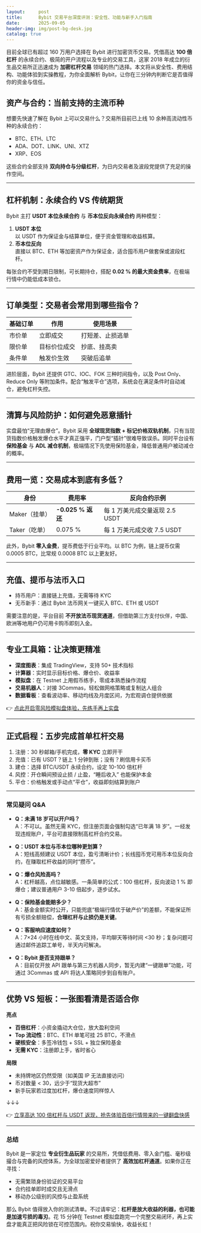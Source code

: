 ```yaml
---
layout:     post
title:      Bybit 交易平台深度评测：安全性、功能与新手入门指南
date:       2025-09-05
header-img: img/post-bg-desk.jpg
catalog: true
---
```


目前全球已有超过 160 万用户选择在 Bybit 进行加密货币交易。凭借高达 **100 倍杠杆** 的永续合约、极简的开户流程以及专业的交易工具，这家 2018 年成立的衍生品交易所正迅速成为 **加密杠杆交易** 领域的热门选择。本文将从安全性、费用结构、功能体验到实操教程，为你全面解析 Bybit，让你在三分钟内判断它是否值得你的资金与信任。

## 资产与合约：当前支持的主流币种

想要先快速了解在 Bybit 上可以交易什么？交易所目前已上线 10 余种高流动性币种的永续合约：

- BTC、ETH、LTC  
- ADA、DOT、LINK、UNI、XTZ  
- XRP、EOS  

这些合约全部支持 **双向持仓与分级杠杆**，为日内交易者及波段党提供了充足的操作空间。

---

## 杠杆机制：永续合约 VS 传统期货

Bybit 主打 **USDT 本位永续合约** 与 **币本位反向永续合约** 两种模型：

1. **USDT 本位**  
   以 USDT 作为保证金与结算单位，便于资金管理和收益核算。  
2. **币本位反向**  
   直接以 BTC、ETH 等加密资产作为保证金，适合囤币用户做套保或波段杠杆。  

每张合约不受到期日限制，可长期持仓，搭配 **0.02 % 的最大资金费率**，在极端行情中仍能低成本锁仓。

---

## 订单类型：交易者会常用到哪些指令？

| 基础订单 | 作用 | 使用场景 |
| --- | --- | --- |
| 市价单 | 立即成交 | 打短差、止损逃单 |
| 限价单 | 目标价位成交 | 抄底、挂高卖 |
| 条件单 | 触发价生效 | 突破后追单 |

进阶层面，Bybit 还提供 GTC、IOC、FOK 三种时间指令，以及 Post Only、Reduce Only 等附加条件。配合“触发平仓”选项，系统会在满足条件时自动减仓，避免杠杆失控。

---

## 清算与风险防护：如何避免恶意插针

实盘最怕“无理由爆仓”。Bybit 采用 **全球现货指数 + 标记价格双轨机制**，只有当现货指数价格触发爆仓水平才真正强平，门户型“插针”很难导致误杀。同时平台设有 **保险基金** 与 **ADL 减仓机制**，极端情况下先使用保险基金，降低普通用户被动减仓的概率。

---

## 费用一览：交易成本到底有多低？

| 身份 | 费用率 | 反向合约示例 |
| --- | --- | --- |
| Maker（挂单） | **-0.025 % 返还** | 每 1 万美元成交量返现 2.5 USDT |
| Taker（吃单） | 0.075 % | 每 1 万美元成交收 7.5 USDT |

此外，Bybit **零入金费**，提币费低于行业平均。以 BTC 为例，链上提币仅需 0.0005 BTC，比常规 0.0008 BTC 以上更友好。

---

## 充值、提币与法币入口

- 持币用户：直接链上充值，无需等待 KYC  
- 无币新手：通过 Bybit 法币网关一键买入 BTC、ETH 或 USDT  

需要注意的是，平台目前 **不开放法币现货通道**，但借助第三方支付伙伴，中国、欧洲等地用户仍可用卡购币即刻入金。

---

## 专业工具箱：让决策更精准

- **深度图表**：集成 TradingView，支持 50+ 技术指标  
- **计算器**：实时显示目标价格、爆仓价、收益率  
- **模拟盘**：在 Testnet 上用假币练手，零成本熟悉操作流程  
- **交易机器人**：对接 3Commas，轻松做网格策略或复制达人组合  
- **数据看板**：查看波动率、移动均线及月度区间，为宏观调仓提供依据  

👉 [点此开启零风险模拟盘体验，先练手再上实盘](https://okxdog.com/)

---

## 正式启程：五步完成首单杠杆交易

1. 注册：30 秒邮箱/手机完成，**零 KYC** 立即开干  
2. 充值：已有 USDT？链上 1 分钟到账；没有？刷信用卡买币  
3. 建仓：选择 BTC/USDT 永续合约，设定 10-100 倍杠杆  
4. 风控：开仓瞬间预设止损 / 止盈，“睡后收入” 也能保护本金  
5. 平仓：价格触发或手动点“平仓”，收益即刻结算到账户  

---

### 常见疑问 Q&A

* **Q：未满 18 岁可以开户吗？**  
  A：不可以。虽然无需 KYC，但注册页面会强制勾选“已年满 18 岁”。一经发现违规账户，平台可直接限制高杠杆合约交易。

* **Q：USDT 本位与币本位哪种更划算？**  
  A：短线高频建议 USDT 本位，盈亏清晰计价；长线囤币党可用币本位反向合约，在赚取杠杆收益的同时“攒币”。

* **Q：爆仓风险高吗？**  
  A：杠杆越高，点位越敏感。一条简单的公式：100 倍杠杆，反向波动 1 % 即爆仓；建议普通用户 3-10 倍起步，逐步试水。

* **Q：保险基金能赔多少？**  
  A：基金金额实时公开，只能兜底“极端行情优于破产价”的差额，不能保证所有亏损全额赔偿，**合理杠杆与止损仍是关键**。

* **Q：客服响应速度如何？**  
  A：7×24 小时在线中文、英文支持，平均聊天等待时间 <30 秒；复杂问题可通过邮件追踪工单号，半天内可解决。

* **Q：Bybit 是否支持跟单？**  
  A：目前仅开放 API 跟单与第三方机器人同步，暂无内建“一键跟单”功能，可通过 3Commas 或 API 将达人策略同步到自有账户。

---

## 优势 VS 短板：一张图看清是否适合你

**亮点**  
- **百倍杠杆**：小资金撬动大仓位，放大盈利空间  
- **Top 流动性**：BTC、ETH 单笔可挂 25 BTC，不滑点  
- **硬核安全**：多签冷钱包 + SSL + 独立保险基金  
- **无需 KYC**：注册即上手，省时省心  

**局限**  
- 未持牌地区仍然受限（如美国 IP 无法直接访问）  
- 币对数量 < 30，远少于“现货大超市”  
- 新手玩家若过度加杠杆，爆仓速度同样惊人  

↓↓↓

👉 [立享高达 100 倍杠杆与 USDT 返现，抢先体验百倍行情带来的一键翻盘快感](https://okxdog.com/)

---

### 总结

Bybit 是一家定位 **专业衍生品玩家** 的交易所，凭借低费用、零入金门槛、毫秒级撮合与完备的风控体系，为全球加密爱好者提供了 **高效加杠杆通道**。如果你正在寻找：

- 无需繁琐身份验证的交易平台  
- 合约挂单即时成交且无滑点  
- 移动办公级别的风控与止盈系统  

那么 Bybit 值得放入你的测试清单。不过请牢记：**杠杆是放大收益的利器，也可能是加速亏损的毒刃**。花 15 分钟在 Testnet 模拟盘跑完一个完整交易闭环，再上实盘才能真正把风险锁在可控范围内。祝你交易愉快，收益长虹！
